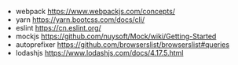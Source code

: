 
- webpack https://www.webpackjs.com/concepts/
- yarn https://yarn.bootcss.com/docs/cli/
- eslint https://cn.eslint.org/
- mockjs https://github.com/nuysoft/Mock/wiki/Getting-Started
- autoprefixer https://github.com/browserslist/browserslist#queries
- lodashjs https://www.lodashjs.com/docs/4.17.5.html